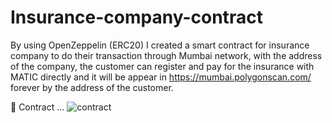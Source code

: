 # Insurance-company-contract
By using OpenZeppelin (ERC20) I created a smart contract for insurance company to do their transaction through
Mumbai network, with the address of the company, the customer can register and pay for the insurance with MATIC directly and it will be appear in https://mumbai.polygonscan.com/ forever by the address of the customer.

🔗 Contract ...
![contract](https://github.com/AKA-Muhannad/Insurance-company-contract/assets/108936277/aa221049-306b-4b48-8e9b-2dd3ca390984)

